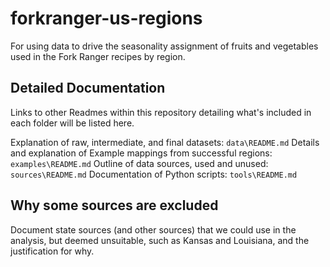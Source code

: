 # forkranger-us-regions
For using data to drive the seasonality assignment of fruits and vegetables used in the Fork Ranger recipes by region.

## Detailed Documentation

Links to other Readmes within this repository detailing what's included in each folder will be listed here.

Explanation of raw, intermediate, and final datasets: `data\README.md`
Details and explanation of Example mappings from successful regions: `examples\README.md`
Outline of data sources, used and unused: `sources\README.md`
Documentation of Python scripts: `tools\README.md`

## Why some sources are excluded

Document state sources (and other sources) that we could use in the analysis, but deemed unsuitable, such as Kansas and Louisiana, and the justification for why.